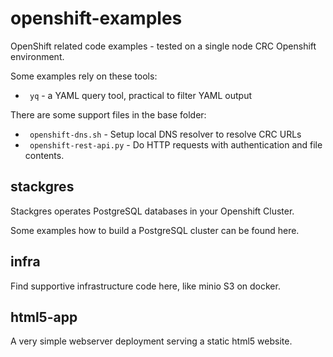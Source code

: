 # openshift-examples
OpenShift related code examples - tested on a single node CRC Openshift environment.

Some examples rely on these tools:
* ` yq`  - a YAML query tool, practical to filter YAML output

There are some support files in the base folder:

* ` openshift-dns.sh` - Setup local DNS resolver to resolve CRC URLs
* ` openshift-rest-api.py` - Do HTTP requests with authentication and file contents. 


## stackgres
Stackgres operates PostgreSQL databases in your Openshift Cluster.

Some examples how to build a PostgreSQL cluster can be found here.

## infra
Find supportive infrastructure code here, like minio S3 on docker.

## html5-app

A very simple webserver deployment serving a static html5 website.
